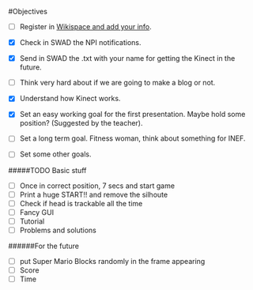 #Objectives

- [ ] Register in [Wikispace and add your info](http://nuevos-paradigmas-de-interaccion.wikispaces.com/).
- [x] Check in SWAD the NPI notifications.
- [x] Send in SWAD the .txt with your name for getting the Kinect in the future. 
- [ ] Think very hard about if we are going to make a blog or not.
- [x] Understand how Kinect works.
- [x] Set an easy working goal for the first presentation. Maybe hold some position? (Suggested by the teacher).
- [ ] Set a long term goal. Fitness woman, think about something for INEF.
- [ ] Set some other goals.


#####TODO Basic stuff

- [ ] Once in correct position, 7 secs and start game
- [ ] Print a huge START!! and remove the silhoute
- [ ] Check if head is trackable all the time
- [ ] Fancy GUI
- [ ] Tutorial
- [ ] Problems and solutions

######For the future 
- [ ] put Super Mario Blocks randomly in the frame appearing
- [ ] Score
- [ ] Time
